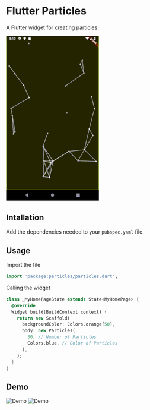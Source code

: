 # Flutter Particles

A Flutter widget for creating particles.

<img src="https://github.com/Aleadinglight/Flutter-Particle/blob/master/demo_gif/original.gif" width="250" />

## Intallation

Add the dependencies needed to your `pubspec.yaml` file.

## Usage

Import the file

```dart
import 'package:particles/particles.dart';
```

Calling the widget

```dart
class _MyHomePageState extends State<MyHomePage> {
  @override
  Widget build(BuildContext context) {
    return new Scaffold(
      backgroundColor: Colors.orange[50],
      body: new Particles(
        30, // Number of Particles
        Colors.blue, // Color of Particles
      ),
    );
  }
}
```

## Demo

![Demo](../master/demo_gif/red.gif)
![Demo](../master/demo_gif/yellow.gif)